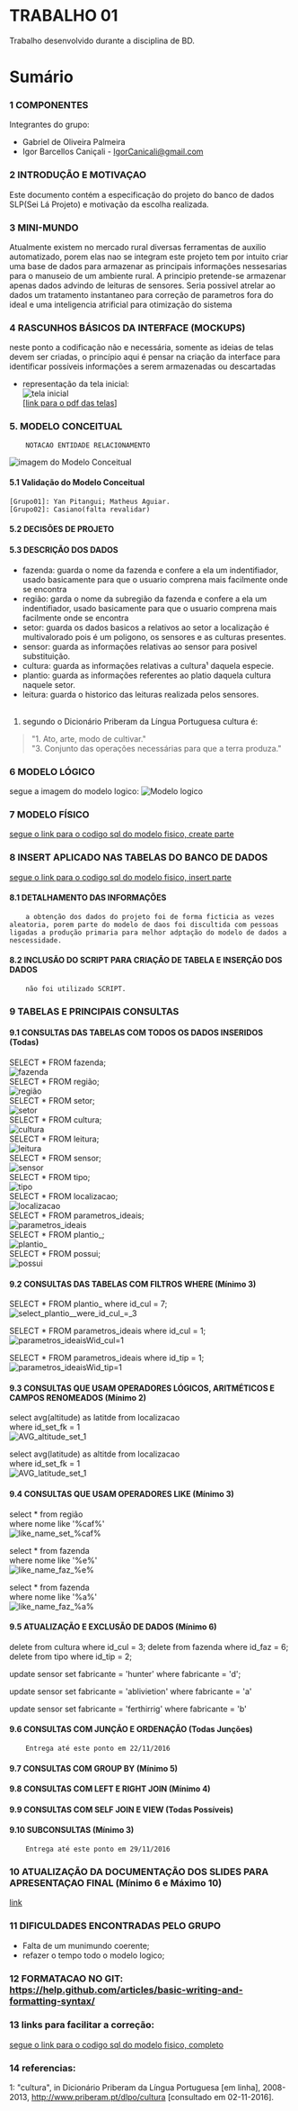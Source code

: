 # TRABALHO 01
Trabalho desenvolvido durante a disciplina de BD.

# Sumário

### 1	COMPONENTES<br>
Integrantes do grupo:<br>
* Gabriel de Oliveira Palmeira<br>
* Igor Barcellos Caniçali - IgorCanicali@gmail.com<br>

### 2	INTRODUÇÃO E MOTIVAÇAO<br>
Este documento contém a especificação do projeto do banco de dados SLP(Sei Lá Projeto) e motivação da escolha realizada. <br>

### 3	MINI-MUNDO<br>
Atualmente existem no mercado rural diversas ferramentas de auxilio automatizado, porem elas nao se integram este projeto tem por intuito criar uma base de dados para armazenar as principais informações nessesarias para o manuseio de um ambiente rural. A principio pretende-se armazenar apenas dados advindo de leituras de sensores. Seria possivel atrelar ao dados um tratamento instantaneo para correção de parametros fora do ideal e uma inteligencia atrificial para otimização do sistema<br>

### 4	RASCUNHOS BÁSICOS DA INTERFACE (MOCKUPS)<br>
neste ponto a codificação não e necessária, somente as ideias de telas devem ser criadas, o princípio aqui é pensar na criação da interface para identificar possíveis informações a serem armazenadas ou descartadas <br>
* representação da tela inicial:<br>
![tela inicial](https://github.com/IgorCanicali/SLP/blob/master/telasMocUp1/png/main.png?raw=true "tela inicial")<br>
[[link para o pdf das telas](https://github.com/IgorCanicali/SLP/blob/master/telasMocUp1/app.pdf)]

### 5.	MODELO CONCEITUAL<br>
        NOTACAO ENTIDADE RELACIONAMENTO
![imagem do Modelo Conceitual](https://github.com/IgorCanicali/SLP/blob/master/esquematico/esquematico.jpg?raw=true "Modelo Conceitual")
        <!--NOTACAO UML(caso tenha)-->
#### 5.1 Validação do Modelo Conceitual
    [Grupo01]: Yan Pitangui; Matheus Aguiar.
    [Grupo02]: Casiano(falta revalidar)

#### 5.2 DECISÕES DE PROJETO
<!--    [atributo]: [descrição da decisão]
        EXEMPLO:
    a) Campo endereço: em nosso projeto optamos por um campo multivalorado e composto, pois a empresa 
    pode possuir para cada departamento mais de uma localização... 
    b) justifique!-->


#### 5.3 DESCRIÇÃO DOS DADOS 
<!-- [objeto]: [descrição do objeto]
    EXEMPLO:
    CLIENTE: Tabela que armazena as informações relativas ao cliente<br>
    CPF: campo que armazena o número de Cadastro de Pessoa Física para cada cliente da empresa.<br>-->

   * fazenda: guarda o nome da fazenda e confere a ela um indentifiador, usado basicamente para que o usuario comprena mais facilmente onde se encontra<br>
   * região: garda o nome da subregião da fazenda e confere a ela um indentifiador, usado basicamente para que o usuario comprena mais facilmente onde se encontra<br>
   * setor: guarda os dados basicos a relativos ao setor a localização é multivalorado pois é um poligono, os sensores e as culturas presentes.<br>
   * sensor: guarda as informações relativas ao sensor para posivel substituição.<br>
   * cultura: guarda as informações relativas a cultura¹ daquela especie.<br>
   * plantio: guarda as informações referentes ao platio daquela cultura naquele setor.<br>
   * leitura: guarda o historico das leituras realizada pelos sensores.<br><br>
  1. segundo o Dicionário Priberam da Língua Portuguesa cultura é:<br>
> "1. Ato, arte, modo de cultivar."<br>
> "3. Conjunto das operações necessárias para que a terra produza."<br>

### 6	MODELO LÓGICO<br>

segue a imagem do modelo logico:
![Modelo logico](https://github.com/IgorCanicali/SLP/blob/master/esquematico/logico.jpg?raw=true "Modelo logico")

### 7	MODELO FÍSICO<br>

[segue o link para o codigo sql do modelo fisico, create parte](https://github.com/IgorCanicali/SLP/blob/master/esquematico/sqlcode.sql)
 <!--       Entrega até este ponto em 25/10/2016-->

### 8	INSERT APLICADO NAS TABELAS DO BANCO DE DADOS<br>

[segue o link para o codigo sql do modelo fisico, insert parte](https://github.com/IgorCanicali/SLP/blob/master/insert.sql)

#### 8.1 DETALHAMENTO DAS INFORMAÇÕES

        a obtenção dos dados do projeto foi de forma ficticia as vezes aleatoria, porem parte do modelo de daos foi discultida com pessoas ligadas a produção primaria para melhor adptação do modelo de dados a nescessidade.


#### 8.2 INCLUSÃO DO SCRIPT PARA CRIAÇÃO DE TABELA E INSERÇÃO DOS DADOS

        não foi utilizado SCRIPT.

<!--        Entrega até este ponto em 01/11/2016 -->

### 9	TABELAS E PRINCIPAIS CONSULTAS<br>
#### 9.1	CONSULTAS DAS TABELAS COM TODOS OS DADOS INSERIDOS (Todas) <br>

SELECT * FROM fazenda;<br>
![fazenda](https://github.com/IgorCanicali/SLP/blob/master/select_print/select_puro/fazenda.png?raw=true "fazenda")<br>
SELECT * FROM região;<br>
![região](https://github.com/IgorCanicali/SLP/blob/master/select_print/select_puro/região.png?raw=true "região")<br>
SELECT * FROM setor;<br>
![setor](https://github.com/IgorCanicali/SLP/blob/master/select_print/select_puro/setor.png?raw=true "setor")<br>
SELECT * FROM cultura;<br>
![cultura](https://github.com/IgorCanicali/SLP/blob/master/select_print/select_puro/cultura.png?raw=true "cultura")<br>
SELECT * FROM leitura;<br>
![leitura](https://github.com/IgorCanicali/SLP/blob/master/select_print/select_puro/leitura.png?raw=true "leitura")<br>
SELECT * FROM sensor;<br>
![sensor](https://github.com/IgorCanicali/SLP/blob/master/select_print/select_puro/sensor.png?raw=true "sensor")<br>
SELECT * FROM tipo;<br>
![tipo](https://github.com/IgorCanicali/SLP/blob/master/select_print/select_puro/tipo.png?raw=true "tipo")<br>
SELECT * FROM localizacao;<br>
![localizacao](https://github.com/IgorCanicali/SLP/blob/master/select_print/select_puro/localizacao.png?raw=true "localizacao")<br>
SELECT * FROM parametros_ideais;<br>
![parametros_ideais](https://github.com/IgorCanicali/SLP/blob/master/select_print/select_puro/parametros_ideais.png?raw=true "parametros_ideais")<br>
SELECT * FROM plantio_;<br>
![plantio_](https://github.com/IgorCanicali/SLP/blob/master/select_print/select_puro/plantio_.png?raw=true "plantio_")<br>
SELECT * FROM possui;<br>
![possui](https://github.com/IgorCanicali/SLP/blob/master/select_print/select_puro/possui.png?raw=true "possui")<br>
<!--        Entrega até este ponto em 08/11/2016 -->
#### 9.2	CONSULTAS DAS TABELAS COM FILTROS WHERE (Mínimo 3)<br>

SELECT * FROM plantio_ where id_cul = 7;<br>
![select_plantio__were_id_cul_=_3](https://github.com/IgorCanicali/SLP/blob/master/select_print/where/plantio_Wid_cul=7.png?raw=true "nada a declarar")<br>

SELECT * FROM parametros_ideais where id_cul = 1;<br>
![parametros_ideaisWid_cul=1](https://github.com/IgorCanicali/SLP/blob/master/select_print/where/parametros_ideaisWid_cul=1.png?raw=true "nada a declarar")<br>

SELECT * FROM parametros_ideais where id_tip = 1;<br>
![parametros_ideaisWid_tip=1](https://github.com/IgorCanicali/SLP/blob/master/select_print/where/parametros_ideaisWid_tip=1.png?raw=true "nada a declarar")<br>

#### 9.3	CONSULTAS QUE USAM OPERADORES LÓGICOS, ARITMÉTICOS E CAMPOS RENOMEADOS (Mínimo 2)<br>

select avg(altitude) as latitde from localizacao<br>
where id_set_fk = 1<br>
![AVG_altitude_set_1](https://github.com/IgorCanicali/SLP/blob/master/select_print/operations/AVG_altitude_set_1.png?raw=true "nada a declarar")<br>

select avg(latitude) as altitde from localizacao<br>
where id_set_fk = 1<br>
![AVG_latitude_set_1](https://github.com/IgorCanicali/SLP/blob/master/select_print/operations/AVG_latitude_set_1.png?raw=true "nada a declarar")<br>

#### 9.4	CONSULTAS QUE USAM OPERADORES LIKE (Mínimo 3) <br>

select * from região<br>
where nome like '%caf%'<br>
![like_name_set_%caf%](https://github.com/IgorCanicali/SLP/blob/master/select_print/like/like_name_set_%25caf%25.png?raw=true "nada a declarar")<br>

select * from fazenda<br>
where nome like '%e%'<br>
![like_name_faz_%e%](https://github.com/IgorCanicali/SLP/blob/master/select_print/like/like_name_faz_%25e%25.png?raw=true "nada a declarar")<br>

select * from fazenda<br>
where nome like '%a%'<br>
![like_name_faz_%a%](https://github.com/IgorCanicali/SLP/blob/master/select_print/like/like_name_faz_%25a%25.png?raw=true "nada a declarar")<br>


#### 9.5	ATUALIZAÇÃO E EXCLUSÃO DE DADOS (Mínimo 6)<br>

delete from cultura where id_cul = 3;
delete from fazenda where id_faz = 6;
delete from tipo where id_tip = 2;

update sensor
set fabricante = 'hunter'
where fabricante = 'd';

update sensor
set fabricante = 'ablivietion'
where fabricante = 'a'

update sensor
set fabricante = 'ferthirrig'
where fabricante = 'b'

#### 9.6	CONSULTAS COM JUNÇÃO E ORDENAÇÃO (Todas Junções)<br>

        Entrega até este ponto em 22/11/2016
#### 9.7	CONSULTAS COM GROUP BY (Mínimo 5)<br>


#### 9.8	CONSULTAS COM LEFT E RIGHT JOIN (Mínimo 4)<br>


#### 9.9	CONSULTAS COM SELF JOIN E VIEW (Todas Possíveis)<br>


#### 9.10	SUBCONSULTAS (Mínimo 3)<br>


        Entrega até este ponto em 29/11/2016
### 10	ATUALIZAÇÃO DA DOCUMENTAÇÃO DOS SLIDES PARA APRESENTAÇAO FINAL (Mínimo 6 e Máximo 10)<br>

[link](https://docs.google.com/a/ucl.br/presentation/d/1fJTncfh67IMU-tvAQD2IacRbWbnwoPrfVKKgIwTvn0s/edit?usp=sharing)

### 11	DIFICULDADES ENCONTRADAS PELO GRUPO<br>

* Falta de um munimundo coerente;
* refazer o tempo todo o modelo logico;

### 12  FORMATACAO NO GIT: https://help.github.com/articles/basic-writing-and-formatting-syntax/
### 13  links para facilitar a correção:

[segue o link para o codigo sql do modelo fisico, completo](https://github.com/IgorCanicali/SLP/blob/master/complete.sql)
 
### 14  referencias:

1: "cultura", in Dicionário Priberam da Língua Portuguesa [em linha], 2008-2013, http://www.priberam.pt/dlpo/cultura [consultado em 02-11-2016].
